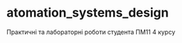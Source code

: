 # atomation_systems_design

Практичні та лабораторні роботи студента ПМ11 4 курсу

<!-- 
sudo apt update; sudo apt install -y latexmk texlive-latex-extra texlive-lang-cyrillic;
sudo apt-get install texlive-latex-extra texlive-fonts-recommended texlive-science
-->